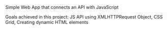 Simple Web App that connects an API with JavaScript

Goals achieved in this project:
JS API using XMLHTTPRequest Object, CSS Grid, Creating dynamic HTML elements
